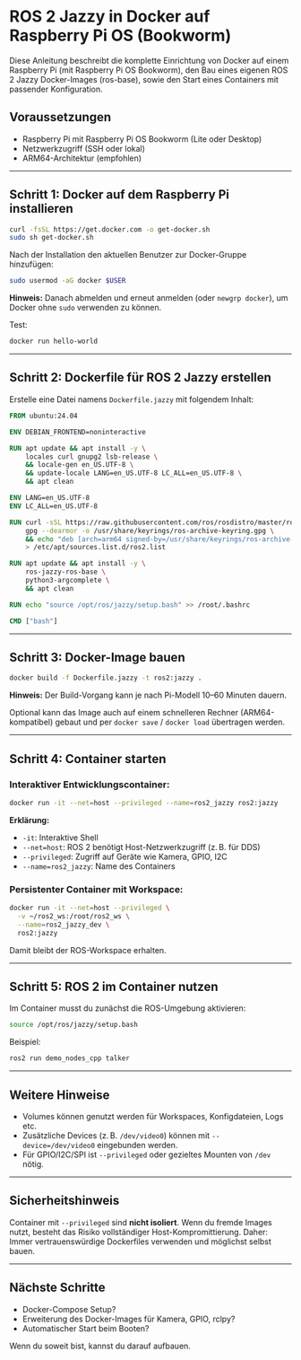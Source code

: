 # ROS 2 Jazzy in Docker auf Raspberry Pi OS (Bookworm)

Diese Anleitung beschreibt die komplette Einrichtung von Docker auf einem Raspberry Pi (mit Raspberry Pi OS Bookworm), den Bau eines eigenen ROS 2 Jazzy Docker-Images (ros-base), sowie den Start eines Containers mit passender Konfiguration.

## Voraussetzungen

* Raspberry Pi mit Raspberry Pi OS Bookworm (Lite oder Desktop)
* Netzwerkzugriff (SSH oder lokal)
* ARM64-Architektur (empfohlen)

---

## Schritt 1: Docker auf dem Raspberry Pi installieren

```bash
curl -fsSL https://get.docker.com -o get-docker.sh
sudo sh get-docker.sh
```

Nach der Installation den aktuellen Benutzer zur Docker-Gruppe hinzufügen:

```bash
sudo usermod -aG docker $USER
```

**Hinweis:** Danach abmelden und erneut anmelden (oder `newgrp docker`), um Docker ohne `sudo` verwenden zu können.

Test:

```bash
docker run hello-world
```

---

## Schritt 2: Dockerfile für ROS 2 Jazzy erstellen

Erstelle eine Datei namens `Dockerfile.jazzy` mit folgendem Inhalt:

```Dockerfile
FROM ubuntu:24.04

ENV DEBIAN_FRONTEND=noninteractive

RUN apt update && apt install -y \
    locales curl gnupg2 lsb-release \
    && locale-gen en_US.UTF-8 \
    && update-locale LANG=en_US.UTF-8 LC_ALL=en_US.UTF-8 \
    && apt clean

ENV LANG=en_US.UTF-8
ENV LC_ALL=en_US.UTF-8

RUN curl -sSL https://raw.githubusercontent.com/ros/rosdistro/master/ros.key | \
    gpg --dearmor -o /usr/share/keyrings/ros-archive-keyring.gpg \
    && echo "deb [arch=arm64 signed-by=/usr/share/keyrings/ros-archive-keyring.gpg] http://packages.ros.org/ros2/ubuntu $(lsb_release -cs) main" \
    > /etc/apt/sources.list.d/ros2.list

RUN apt update && apt install -y \
    ros-jazzy-ros-base \
    python3-argcomplete \
    && apt clean

RUN echo "source /opt/ros/jazzy/setup.bash" >> /root/.bashrc

CMD ["bash"]
```

---

## Schritt 3: Docker-Image bauen

```bash
docker build -f Dockerfile.jazzy -t ros2:jazzy .
```

**Hinweis:** Der Build-Vorgang kann je nach Pi-Modell 10–60 Minuten dauern.

Optional kann das Image auch auf einem schnelleren Rechner (ARM64-kompatibel) gebaut und per `docker save` / `docker load` übertragen werden.

---

## Schritt 4: Container starten

### Interaktiver Entwicklungscontainer:

```bash
docker run -it --net=host --privileged --name=ros2_jazzy ros2:jazzy
```

**Erklärung:**

* `-it`: Interaktive Shell
* `--net=host`: ROS 2 benötigt Host-Netzwerkzugriff (z. B. für DDS)
* `--privileged`: Zugriff auf Geräte wie Kamera, GPIO, I2C
* `--name=ros2_jazzy`: Name des Containers

### Persistenter Container mit Workspace:

```bash
docker run -it --net=host --privileged \
  -v ~/ros2_ws:/root/ros2_ws \
  --name=ros2_jazzy_dev \
  ros2:jazzy
```

Damit bleibt der ROS-Workspace erhalten.

---

## Schritt 5: ROS 2 im Container nutzen

Im Container musst du zunächst die ROS-Umgebung aktivieren:

```bash
source /opt/ros/jazzy/setup.bash
```

Beispiel:

```bash
ros2 run demo_nodes_cpp talker
```

---

## Weitere Hinweise

* Volumes können genutzt werden für Workspaces, Konfigdateien, Logs etc.
* Zusätzliche Devices (z. B. `/dev/video0`) können mit `--device=/dev/video0` eingebunden werden.
* Für GPIO/I2C/SPI ist `--privileged` oder gezieltes Mounten von `/dev` nötig.

---

## Sicherheitshinweis

Container mit `--privileged` sind **nicht isoliert**. Wenn du fremde Images nutzt, besteht das Risiko vollständiger Host-Kompromittierung.
Daher: Immer vertrauenswürdige Dockerfiles verwenden und möglichst selbst bauen.

---

## Nächste Schritte

* Docker-Compose Setup?
* Erweiterung des Docker-Images für Kamera, GPIO, rclpy?
* Automatischer Start beim Booten?

Wenn du soweit bist, kannst du darauf aufbauen.
